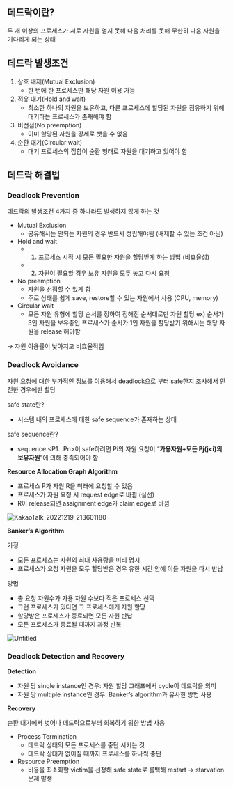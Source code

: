 ## 데드락이란?

두 개 이상의 프로세스가 서로 자원을 얻지 못해 다음 처리를 못해 무한히 다음 자원을 기다리게 되는 상태

## 데드락 발생조건

1. 상호 배제(Mutual Exclusion)
   - 한 번에 한 프로세스만 해당 자원 이용 가능
2. 점유 대기(Hold and wait)
   - 최소한 하나의 자원을 보유하고, 다른 프로세스에 할당된 자원을 점유하기 위해 대기하는 프로세스가 존재해야 함
3. 비선점(No preemption)
   - 이미 할당된 자원을 강제로 뺏을 수 없음
4. 순환 대기(Circular wait)
   - 대기 프로세스의 집합이 순환 형태로 자원을 대기하고 있어야 함

## 데드락 해결법

### Deadlock Prevention

데드락의 발생조건 4가지 중 하나라도 발생하지 않게 하는 것

- Mutual Exclusion
  - 공유해서는 안되는 자원의 경우 반드시 성립해야됨 (배제할 수 있는 조건 아님)
- Hold and wait
  - 1. 프로세스 시작 시 모든 필요한 자원을 할당받게 하는 방법 (비효율성)
  - 2. 자원이 필요할 경우 보유 자원을 모두 놓고 다시 요청
- No preemption
  - 자원을 선점할 수 있게 함
  - 주로 상태를 쉽게 save, restore할 수 있는 자원에서 사용 (CPU, memory)
- Circular wait
  - 모든 자원 유형에 할당 순서를 정하여 정해진 순서대로만 자원 할당
  ex) 순서가 3인 자원을 보유중인 프로세스가 순서가 1인 자원을 할당받기 위해서는 해당 자원을 release 해야함

→ 자원 이용률이 낮아지고 비효율적임

### Deadlock Avoidance

자원 요청에 대한 부가적인 정보를 이용해서 deadlock으로 부터 safe한지 조사해서 안전한 경우에만 할당

safe state란?

- 시스템 내의 프로세스에 대한 safe sequence가 존재하는 상태

safe sequence란?

- sequence <P1…Pn>이 safe하려면 Pi의 자원 요청이 “**가용자원+모든 Pj(j<i)의 보유자원**”에 의해 충족되어야 함

**Resource Allocation Graph Algorithm**

- 프로세스 P가 자원 R을 미래에 요청할 수 있음
- 프로세스가 자원 요청 시 request edge로 바뀜 (실선)
- R이 release되면 assignment edge가 claim edge로 바뀜

![KakaoTalk_20221219_213601180](https://user-images.githubusercontent.com/55427367/209945856-5a58b0fd-43b8-44d8-9d37-c68bc5f6a11c.jpg)

**Banker’s Algorithm**

가정

- 모든 프로세스는 자원의 최대 사용량을 미리 명시
- 프로세스가 요청 자원을 모두 할당받은 경우 유한 시간 안에 이들 자원을 다시 반납

방법

- 총 요청 자원수가 가용 자원 수보다 적은 프로세스 선택
- 그런 프로세스가 있다면 그 프로세스에게 자원 할당
- 할당받은 프로세스가 종료되면 모든 자원 반납
- 모든 프로세스가 종료될 때까지 과정 반복

![Untitled](https://user-images.githubusercontent.com/55427367/209945889-b7321be4-1da7-4f33-b10a-cbc251e70dc9.png)

### Deadlock Detection and Recovery

**Detection**

- 자원 당 single instance인 경우: 자원 할당 그래프에서 cycle이 데드락을 의미
- 자원 당 multiple instance인 경우: Banker’s algorithm과 유사한 방법 사용

**Recovery**

순환 대기에서 벗어나 데드락으로부터 회복하기 위한 방법 사용

- Process Termination
  - 데드락 상태의 모든 프로세스를 중단 시키는 것
  - 데드락 상태가 없어질 때까지 프로세스를 하나씩 중단
- Resource Preemption
  - 비용을 최소화할 victim을 선정해 safe state로 롤백해 restart
    → starvation 문제 발생
